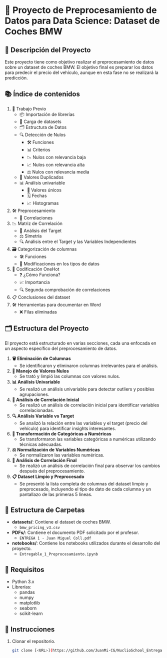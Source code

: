 # 🚗 Proyecto de Preprocesamiento de Datos para Data Science: Dataset de Coches BMW

## 📄 Descripción del Proyecto

Este proyecto tiene como objetivo realizar el preprocesamiento de datos sobre un dataset de coches BMW. El objetivo final es preparar los datos para predecir el precio del vehículo, aunque en esta fase no se realizará la predicción. 

## 📚 Índice de contenidos

1. 📝 Trabajo Previo
   - 📦 Importación de librerías
   - 📂 Carga de datasets
   - 🗂️ Estructura de Datos
   - 🔍 Detección de Nulos
     - 🛠️ Funciones
     - 📊 Criterios
     - 📉 Nulos con relevancia baja
     - 📈 Nulos con relevancia alta
     - ⚖️ Nulos con relevancia media
   - 🔄 Valores Duplicados
   - 📊 Análisis univariable
     - 🔢 Valores únicos
     - 🗓️ Fechas
     - 📈 Histogramas
2. 🛠️ Preprocesamiento
   - 🔗 Correlaciones
3. 📉 Matriz de Correlación
   - 🎯 Análisis del Target
   - ⚖️ Simetría
   - 🔍 Análisis entre el Target y las Variables Independientes
4. 🗃️ Categorización de columnas
   - 🛠️ Funciones
   - 📝 Modificaciones en los tipos de datos
5. 🔢 Codificación OneHot
   - ❓ ¿Cómo Funciona?
   - 📈 Importancia
   - 🔍 Segunda comprobación de correlaciones
6. 📋 Conclusiones del dataset
7. 🛠️ Herramientas para documentar en Word
   - ❌ Filas eliminadas

## 🗂️ Estructura del Proyecto

El proyecto está estructurado en varias secciones, cada una enfocada en un aspecto específico del preprocesamiento de datos. 

1. **🗑️ Eliminación de Columnas**
   - Se identificaron y eliminaron columnas irrelevantes para el análisis.
2. **🧹 Manejo de Valores Nulos**
   - Se trató y limpió las columnas con valores nulos.
3. **📊 Análisis Univariable**
   - Se realizó un análisis univariable para detectar outliers y posibles agrupaciones.
4. **🔗 Análisis de Correlación Inicial**
   - Se realizó un análisis de correlación inicial para identificar variables correlacionadas.
5. **🔍 Análisis Variable vs Target**
   - Se analizó la relación entre las variables y el target (precio del vehículo) para identificar insights interesantes.
6. **🔢 Transformación de Categóricas a Numéricas**
   - Se transformaron las variables categóricas a numéricas utilizando técnicas adecuadas.
7. **⚖️ Normalización de Variables Numéricas**
   - Se normalizaron las variables numéricas.
8. **🔗 Análisis de Correlación Final**
   - Se realizó un análisis de correlación final para observar los cambios después del preprocesamiento.
9. **📋 Dataset Limpio y Preprocesado**
   - Se presentó la lista completa de columnas del dataset limpio y preprocesado, incluyendo el tipo de dato de cada columna y un pantallazo de las primeras 5 líneas.

## 📁 Estructura de Carpetas

- **datasets/**: Contiene el dataset de coches BMW.
  - `bmw_pricing_v3.csv`
- **PDFs/**: Contiene el documento PDF solicitado por el profesor.
  - `ENTREGA 1 - Juan Miguel Coll.pdf`
- **notebooks/**: Contiene los notebooks utilizados durante el desarrollo del proyecto.
  - `Entregable_1_Preprocesamiento.ipynb`

## 🔧 Requisitos

- Python 3.x
- Librerías:
  - pandas
  - numpy
  - matplotlib
  - seaborn
  - scikit-learn

## 🚀 Instrucciones

1. Clonar el repositorio.
   ```sh
   git clone [<URL>](https://github.com/JuanMi-CG/NuclioSchool_Entregable_1_Preprocesamiento.git)
   ```
